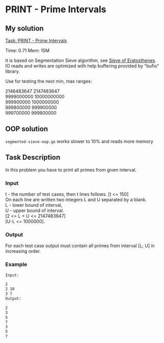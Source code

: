 # PRINT - Prime Intervals

## My solution

[Task: PRINT - Prime Intervals](https://www.spoj.com/problems/PRINT/)

Time: 0.71
Mem: 15M

It is based on Segmentation Sieve algorithm, see [Sieve of Eratosthenes](https://en.wikipedia.org/wiki/Sieve_of_Eratosthenes).  
IO reads and writes are optimized with help buffering provided by "bufio" library.  

Use for testing the next min, max ranges:

2146483647 2147483647  
9999000000 10000000000  
999900000 1000000000  
999800000 999900000  
999700000 999800000  

## OOP solution

`segmented-sieve-oop.go` works slower to 10% and reads more memory

## Task Description

In this problem you have to print all primes from given interval.

### Input

t - the number of test cases, then t lines follows. [t <= 150]  
On each line are written two integers L and U separated by a blank.  
L - lower bound of interval,  
U - upper bound of interval.  
[2 <= L < U <= 2147483647]  
[U-L <= 1000000].

### Output

For each test case output must contain all primes from interval [L; U] in increasing order.

### Example

```sh
Input:

2
2 10
3 7
Output:

2
3
5
7
3
5
7
```
